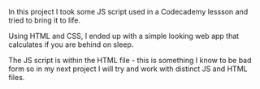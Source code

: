 In this project I took some JS script used in a Codecademy lessson and tried to bring it to life.

Using HTML and CSS, I ended up with a simple looking web app that calculates if you are behind on sleep.

The JS script is within the HTML file - this is something I know to be bad form so in my next project I will try and work with distinct JS and HTML files.
